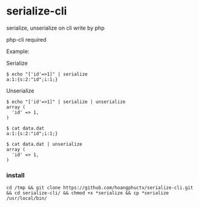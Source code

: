 # serialize-cli
serialize, unserialize on cli write by php

php-cli required

Example:



Serialize
```
$ echo "['id'=>1]" | serialize
a:1:{s:2:"id";i:1;}
```


Unserialize

```
$ echo "['id'=>1]" | serialize | unserialize 
array (
  'id' => 1,
)
```

```
$ cat data.dat
a:1:{s:2:"id";i:1;}

$ cat data.dat | unserialize 
array (
  'id' => 1,
)

```

### install

```
cd /tmp && git clone https://github.com/hoangphuctv/serialize-cli.git && cd serialize-cli/ && chmod +x *serialize && cp *serialize /usr/local/bin/
```


